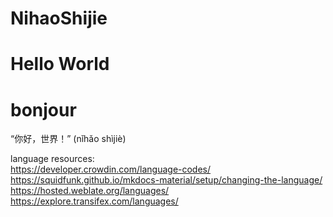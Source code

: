 # NihaoShijie
# Hello World
# bonjour
“你好，世界！”  (nǐhǎo shìjiè)

language resources:
<br/>
https://developer.crowdin.com/language-codes/
<br/>
https://squidfunk.github.io/mkdocs-material/setup/changing-the-language/
<br/>
https://hosted.weblate.org/languages/
<br/>
https://explore.transifex.com/languages/
